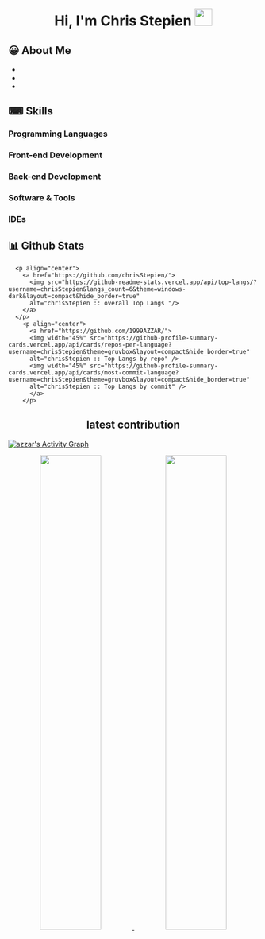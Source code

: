 <h1 align="center"><b>Hi, I'm Chris Stepien </b><img src="https://media.giphy.com/media/hvRJCLFzcasrR4ia7z/giphy.gif" width="35"></h1>

## 😀 About Me

-  
- 
- 

## ⌨ Skills 
  
  ### Programming Languages
  
  ### Front-end Development
  
  ### Back-end Development
  
  ### Software & Tools
  
  ### IDEs
  
  

## 📊 Github Stats
      <p align="center">
        <a href="https://github.com/chrisStepien/">
          <img src="https://github-readme-stats.vercel.app/api/top-langs/?username=chrisStepien&langs_count=6&theme=windows-dark&layout=compact&hide_border=true"
          alt="chrisStepien :: overall Top Langs "/>
        </a>
      </p>
        <p align="center">
          <a href="https://github.com/1999AZZAR/">
          <img width="45%" src="https://github-profile-summary-cards.vercel.app/api/cards/repos-per-language?username=chrisStepien&theme=gruvbox&layout=compact&hide_border=true"
          alt="chrisStepien :: Top Langs by repo" />
          <img width="45%" src="https://github-profile-summary-cards.vercel.app/api/cards/most-commit-language?username=chrisStepien&theme=gruvbox&layout=compact&hide_border=true"
          alt="chrisStepien :: Top Langs by commit" />
          </a>
        </p>
<h2 align="center"> latest contribution </h2>
<a href="https://github.com/ashutosh00710/github-readme-activity-graph">
  <img alt="azzar's Activity Graph" src="https://activity-graph.herokuapp.com/graph/?username=1999azzar&bg_color=000&color=fff&line=00E676&point=fff&hide_border=true" /></a>
 <p align="center">
          <a href="https://github.com/1999AZZAR/">
          <img width="49.5%" src="https://github-readme-stats.vercel.app/api?username=chrisStepien&show_icons=true&theme=gruvbox&hide_border=true" />
          <img width="49.5%" src="https://github-readme-streak-stats.herokuapp.com?user=chrisStepien&theme=windows-dark&border_radius=5" />
          </a>
       </p>

